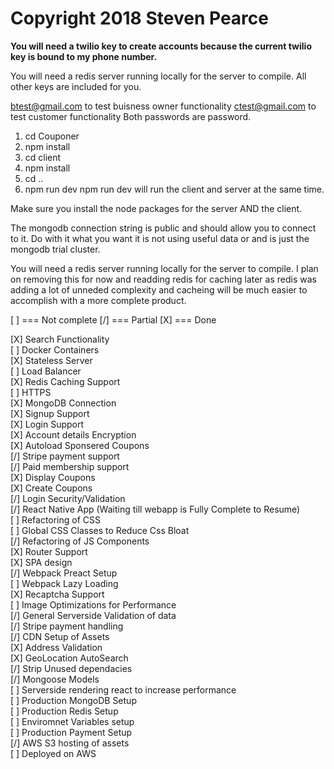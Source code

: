 # Copyright 2018 Steven Pearce
<strong> You will need a twilio key to create accounts because the current twilio key is bound to my phone number.</strong>

You will need a redis server running locally for the server to compile. All other keys are included for you.

btest@gmail.com to test buisness owner functionality
ctest@gmail.com to test customer functionality
Both passwords are password.

1) cd Couponer
2) npm install
3) cd client
4) npm install
5) cd ..
6) npm run dev
npm run dev will run the client and server at the same time.

Make sure you install the node packages for the server AND the client.

The mongodb connection string is public and should allow you to connect to it. Do with it what you want it is not using useful data or and is just the mongodb trial cluster.

You will need a redis server running locally for the server to compile. I plan on removing this for now and readding redis for caching later as redis was adding a lot of unneded complexity and cacheing will be much easier to accomplish with a more complete product.

[ ] === Not complete
[/] === Partial
[X] === Done

[X] Search Functionality <br />
[ ] Docker Containers <br />
[X] Stateless Server <br />
[ ] Load Balancer <br />
[X] Redis Caching Support <br />
[ ] HTTPS <br />
[X] MongoDB Connection <br />
[X] Signup Support <br />
[X] Login Support <br />
[X] Account details Encryption <br />
[X] Autoload Sponsered Coupons <br />
[/] Stripe payment support <br />
[/] Paid membership support <br />
[X] Display Coupons <br />
[X] Create Coupons <br />
[/] Login Security/Validation <br />
[/] React Native App (Waiting till webapp is Fully Complete to Resume) <br />
[ ] Refactoring of CSS <br />
[ ] Global CSS Classes to Reduce Css Bloat <br />
[/] Refactoring of JS Components <br />
[X] Router Support <br />
[X] SPA design <br />
[/] Webpack Preact Setup <br />
[ ] Webpack Lazy Loading <br />
[X] Recaptcha Support <br />
[ ] Image Optimizations for Performance <br />
[/] General Serverside Validation of data <br />
[/] Stripe payment handling<br />
[/] CDN Setup of Assets <br />
[X] Address Validation <br />
[X] GeoLocation AutoSearch  <br />
[/] Strip Unused dependacies <br />
[/] Mongoose Models <br />
[ ] Serverside rendering react to increase performance <br />
[ ] Production MongoDB Setup <br />
[ ] Production Redis Setup <br />
[ ] Enviromnet Variables setup <br />
[ ] Production Payment Setup <br />
[/] AWS S3 hosting of assets <br />
[ ] Deployed on AWS <br />
